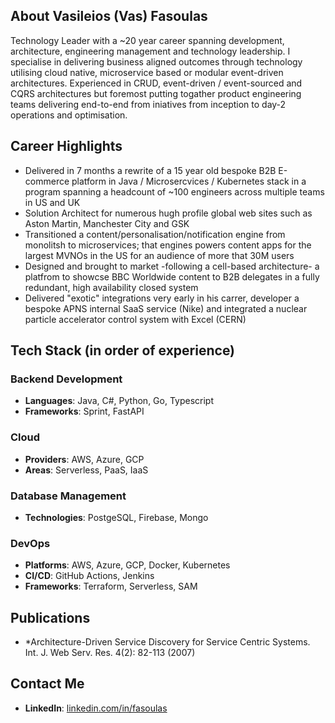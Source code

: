 ## About Vasileios (Vas) Fasoulas
Technology Leader with a ~20 year career spanning development, architecture, engineering management and technology leadership.
I specialise in delivering business aligned outcomes through technology utilising cloud native, microservice based or modular event-driven architectures.
Experienced in CRUD, event-driven / event-sourced and CQRS architectures but foremost putting togather product engineering teams delivering end-to-end from iniatives from inception to day-2 operations and optimisation.       

## Career Highlights
- Delivered in 7 months a rewrite of a 15 year old bespoke B2B E-commerce platform in Java / Microsercvices / Kubernetes stack in a program spanning a headcount of ~100 engineers across multiple teams in US and UK
- Solution Architect for numerous hugh profile global web sites such as Aston Martin, Manchester City and GSK
- Transitioned a content/personalisation/notification engine from monolitsh to microservices; that engines powers content apps for the largest MVNOs in the US for an audience of more that 30M users
- Designed and brought to market -following a cell-based architecture- a platfrom to showcse BBC Worldwide content to B2B delegates in a fully redundant, high availability closed system
- Delivered "exotic" integrations very early in his carrer, developer a bespoke APNS internal SaaS service (Nike) and integrated a nuclear particle accelerator control system with Excel (CERN) 

## Tech Stack (in order of experience)
### Backend Development
- **Languages**: Java, C#, Python, Go, Typescript
- **Frameworks**: Sprint, FastAPI

### Cloud
- **Providers**: AWS, Azure, GCP
- **Areas**: Serverless, PaaS, IaaS
 
### Database Management
- **Technologies**: PostgeSQL, Firebase, Mongo

### DevOps
- **Platforms**: AWS, Azure, GCP, Docker, Kubernetes
- **CI/CD**: GitHub Actions, Jenkins
- **Frameworks**: Terraform, Serverless, SAM

## Publications
- *Architecture-Driven Service Discovery for Service Centric Systems. Int. J. Web Serv. Res. 4(2): 82-113 (2007)
    
## Contact Me
- **LinkedIn**: [linkedin.com/in/fasoulas](https://linkedin.com/in/fasoulas)

